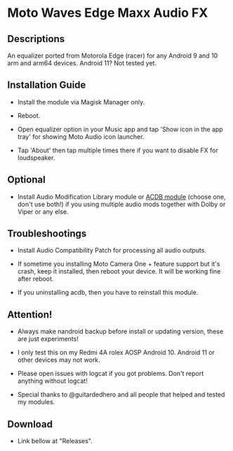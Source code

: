 # Moto Waves Edge Maxx Audio FX

## Descriptions
An equalizer ported from Motorola Edge (racer) for any Android 9 and 10 arm and arm64 devices. Android 11? Not tested yet.

## Installation Guide
- Install the module via Magisk Manager only.

- Reboot.

- Open equalizer option in your Music app and tap 'Show icon in the app tray' for showing Moto Audio icon launcher.

- Tap 'About' then tap multiple times there if you want to disable FX for loudspeaker.

## Optional
- Install Audio Modification Library module or [ACDB module](https://t.me/viperatmos) (choose one, don't use both!) if you using multiple audio mods together with Dolby or Viper or any else.

## Troubleshootings
- Install Audio Compatibility Patch for processing all audio outputs.

- If sometime you installing Moto Camera One + feature support but it's crash, keep it installed, then reboot your device. It will be working fine after reboot.

- If you uninstalling acdb, then you have to reinstall this module.

## Attention!
- Always make nandroid backup before install or updating version, these are just experiments!

- I only test this on my Redmi 4A rolex AOSP Android 10. Android 11 or other devices may not work.

- Please open issues with logcat if you got problems. Don't report anything without logcat!

- Special thanks to @guitardedhero and all people that helped and tested my modules.

## Download
- Link bellow at "Releases".

